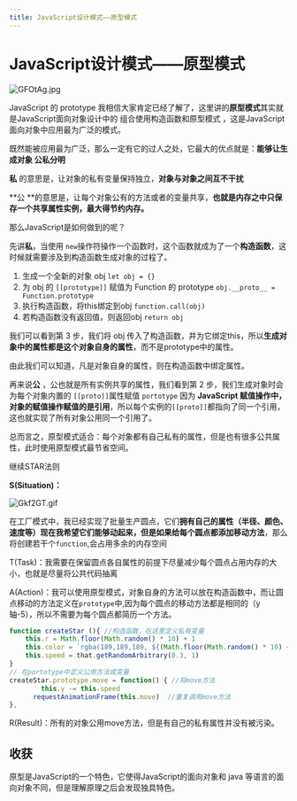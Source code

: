 ```yaml
---
title: JavaScript设计模式——原型模式
---
```


# JavaScript设计模式——原型模式

<img src="https://s1.ax1x.com/2020/03/28/GFOtAg.jpg" alt="GFOtAg.jpg" border="0" />


JavaScript 的 prototype 我相信大家肯定已经了解了，这里讲的**原型模式**其实就是JavaScript面向对象设计中的 组合使用构造函数和原型模式 ，这是JavaScript面向对象中应用最为广泛的模式。

既然能被应用最为广泛，那么一定有它的过人之处，它最大的优点就是：**能够让生成对象 公私分明** 

**私** 的意思是，让对象的私有变量保持独立，**对象与对象之间互不干扰**

**公 **的意思是，让每个对象公有的方法或者的变量共享，**也就是内存之中只保存一个共享属性实例，最大得节约内存。**

那么JavaScript是如何做到的呢？

先讲**私**，当使用 `new`操作符操作一个函数时，这个函数就成为了一个**构造函数**，这时候就需要涉及到构造函数生成对象的过程了。

1. 生成一个全新的对象 obj  `let obj = {}`
2. 为 obj 的 `[[prototype]]` 赋值为 Function 的 prototype `obj.__proto__ = Function.prototype`
3. 执行构造函数，将this绑定到obj `function.call(obj)`
4. 若构造函数没有返回值，则返回obj `return obj`

我们可以看到第 3 步，我们将 obj 传入了构造函数，并为它绑定this，所以**生成对象中的属性都是这个对象自身的属性**，而不是prototype中的属性。

由此我们可以知道，凡是对象自身的属性，则在构造函数中绑定属性。

再来说**公** ，公也就是所有实例共享的属性，我们看到第 2 步，我们生成对象时会为每个对象内置的 `[[proto]]`属性赋值 `portotype` 因为 **JavaScript 赋值操作中，对象的赋值操作赋值的是引用**，所以每个实例的`[[proto]]`都指向了同一个引用，这也就实现了所有对象公用同一个引用了。

总而言之，原型模式适合：每个对象都有自己私有的属性，但是也有很多公共属性，此时使用原型模式最节省空间。



继续STAR法则

**S(Situation)：**

<img src="https://s1.ax1x.com/2020/03/28/Gkf2GT.gif" alt="Gkf2GT.gif" border="0" />

在工厂模式中，我已经实现了批量生产圆点，它们**拥有自己的属性（半径、颜色、速度等）**现在我希望它们能够动起来，但是如果给**每个圆点都添加移动方法**，那么将创建若干个`function`,会占用多余的内存空间

T(Task)：我需要在保留圆点各自属性的前提下尽量减少每个圆点占用内存的大小，也就是尽量将公共代码抽离

A(Action)：我可以使用原型模式，对象自身的方法可以放在构造函数中，而让圆点移动的方法定义在`prototype`中,因为每个圆点的移动方法都是相同的（y轴-5），所以不需要为每个圆点都简历一个方法。

```javascript
function createStar (){ //构造函数，在这里定义私有变量
    this.r = Math.floor(Math.random() * 10) + 1
    this.color = `rgba(189,189,189, ${(Math.floor(Math.random() * 10) + 1) / 10})`
    this.speed = that.getRandomArbitrary(0.3, 1)
}
// 在portotype中定义公用方法或变量
createStar.prototype.move = function() { //将move方法
        this.y -= this.speed
      requestAnimationFrame(this.move)  //重复调用move方法
},
```

R(Result)：所有的对象公用move方法，但是有自己的私有属性并没有被污染。

## 收获

原型是JavaScript的一个特色，它使得JavaScript的面向对象和 java 等语言的面向对象不同，但是理解原理之后会发现独具特色。